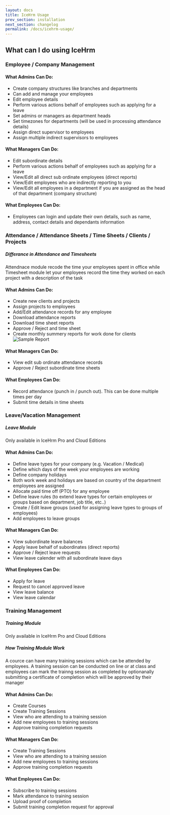 ```yaml
---
layout: docs
title: IceHrm Usage
prev_section: installation
next_section: changelog
permalink: /docs/icehrm-usage/
---
```


## What can I do using IceHrm

### Employee / Company Management

#### What Admins Can Do:

- Create company structures like branches and departments
- Can add and manage your employees
- Edit employee details
- Perform various actions behalf of employees such as applying for a leave
- Set admins or managers as department heads
- Set timezones for departments (will be used in processing attendance details)
- Assign direct supervisor to employees
- Assign multiple indirect supervisors to employees

#### What Managers Can Do:

- Edit subordinate details
- Perform various actions behalf of employees such as applying for a leave
- View/Edit all direct sub ordinate employees (direct reports)
- View/Edit employees who are indirectly reporting to you
- View/Edit all employees in a department if you are assigned as the head of that department (company structure)


#### What Employees Can Do:

- Employees can login and update their own details, such as name, address, contact details and dependants information



### Attendance / Attendance Sheets / Time Sheets / Clients / Projects

<div class="note info">
  <h5>Differance in Attendance and Timesheets</h5>
  <p>Attendnace module recode the time your employees spent in office while 
  Timesheet module let your employees record the time they worked on each project with a description of the task</p>
</div>

#### What Admins Can Do:

- Create new clients and projects
- Assign projects to employees
- Add/Edit attendance records for any employee
- Download attendance reports
- Download time sheet reports
- Approve / Reject and time sheet
- Create monthly summery reports for work done for clients ![Sample Report]() 

#### What Managers Can Do:

- View edit sub ordinate attendance records
- Approve / Reject subordinate time sheets

#### What Employees Can Do:

- Record attendance (punch in / punch out). This can be done multiple times per day
- Submit time details in time sheets


### Leave/Vacation Management

<div class="note unreleased">
  <h5>Leave Module</h5>
  <p>Only available in IceHrm Pro and Cloud Editions</p>
</div>

#### What Admins Can Do:

- Define leave types for your company (e.g. Vacation / Medical)
- Define which days of the week your employees are working 
- Define company holidays
- Both work week and holidays are based on country of the department employees are assigned
- Allocate paid time off (PTO) for any employee
- Define leave rules (to extend leave types for certain employees or groups based on department, job title, etc..)
- Create / Edit leave groups (used for assigning leave types to groups of employees)
- Add employees to leave groups

#### What Managers Can Do:

- View subordinate leave balances
- Apply leave behalf of subordinates (direct reports)
- Approve / Reject leave requests
- View leave calender with all subordinate leave days

#### What Employees Can Do:

- Apply for leave
- Request to cancel approved leave
- View leave balance
- View leave calendar


### Training Management

<div class="note unreleased">
  <h5>Training Module</h5>
  <p>Only available in IceHrm Pro and Cloud Editions</p>
</div>

<div class="note info">
  <h5>How Training Module Work</h5>
  <p>A cource can have many training sessions which can be attended by employees. A training session can be conducted
  on line or at class and employees can mark the trainng session as completed by optionanally submitting a certificate
  of completion which will be approved by their manager</p>
</div>

#### What Admins Can Do:

- Create Courses
- Create Training Sessions
- View who are attending to a training session
- Add new employees to training sessions
- Approve training completion requests

#### What Managers Can Do:

- Create Training Sessions
- View who are attending to a training session
- Add new employees to training sessions
- Approve training completion requests

#### What Employees Can Do:

- Subscribe to training sessions
- Mark attendance to training session
- Upload proof of completion
- Submit training completion request for approval


